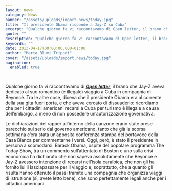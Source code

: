 ```yaml
---
layout: news
category: News
banner: "/assets/uploads/import.news/today.jpg"
title: "Il presidente Obama risponde a Jay-Z su Cuba"
excerpt: "Qualche giorno fa vi raccontavamo di Open letter, il brano che Jay-Z aveva dedicato al suo romantico (e illegale) viaggio a Cuba in compagnia di Beyoncé. Tra le altre cose, diceva che il presidente Obama era al corrente della sua gita fuori porta, e che aveva cercato di dissuaderlo: ricordiamo che per i cittadini americani [&hellip"
quote: ""
description: "Qualche giorno fa vi raccontavamo di Open letter, il brano che Jay-Z aveva dedicato al suo romantico (e illegale) viaggio a Cuba in compagnia di Beyoncé. Tra le altre cose, diceva che il presidente Obama era al corrente della sua gita fuori porta, e che aveva cercato di dissuaderlo: ricordiamo che per i cittadini americani [&hellip"
keywords: ""
date: 2013-04-17T00:00:00.000+01:00
author: "Marta Blumi Tripodi"
cover: "/assets/uploads/import.news/today.jpg"
pagination:
  enabled: true

---
```


Qualche giorno fa vi raccontavamo di [**_Open letter_**](https://hotmc.com/alle-polemiche-politiche-su-cuba-jay-z-risponde-per-le-rime/ "http://hotmc.com/alle-polemiche-politiche-su-cuba-jay-z-risponde-per-le-rime/"), il brano che Jay-Z aveva dedicato al suo romantico (e illegale) viaggio a Cuba in compagnia di Beyoncé. Tra le altre cose, diceva che il presidente Obama era al corrente della sua gita fuori porta, e che aveva cercato di dissuaderlo: ricordiamo che per i cittadini americani recarsi a Cuba per turismo è illegale a causa dell’embargo, a meno di non possedere un’autorizzazione governativa.

Le dichiarazioni del rapper all’interno della canzone erano state prese parecchio sul serio dal governo americano, tanto che già la scorsa settimana c’era stata un’apposita conferenza stampa del portavoce della Casa Bianca per commentarne i versi. Oggi, però, è stato il presidente in persona a scomodarsi: Barack Obama, ospite del popolare programma The Today Show, tra un commento sull’attentato di Boston e uno sulla crisi economica ha dichiarato che non sapeva assolutamente che Beyoncé e Jay-Z avessero intenzione di recarsi nell’isola caraibica, che non gli ha fornito lui il lasciapassare per il viaggio e, soprattutto, che a quanto gli risulta hanno ottenuto il passi tramite una compagnia che organizza viaggi di istruzione (sì, avete letto bene), che sono perfettamente legali anche per i cittadini americani.